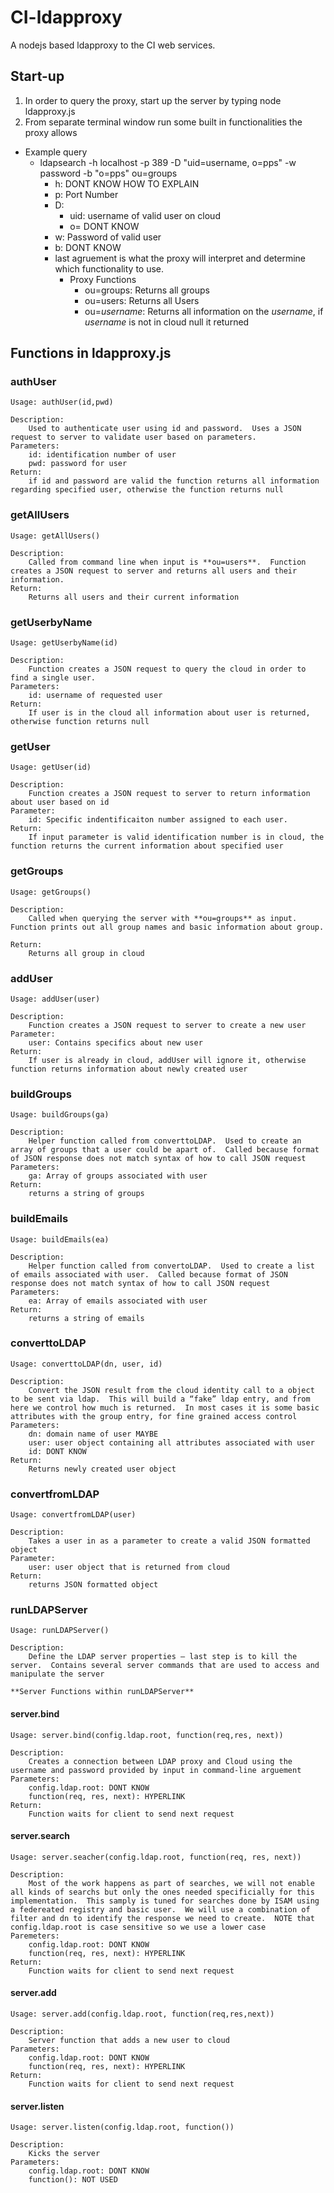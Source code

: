 # CI-ldapproxy
A nodejs based ldapproxy to the CI web services.


## Start-up
1. In order to query the proxy, start up the server by typing node ldapproxy.js
2. From separate terminal window run some built in functionalities the proxy allows
  * Example query
    * ldapsearch -h localhost -p 389 -D "uid=username, o=pps" -w password -b "o=pps" ou=groups
      - h: DONT KNOW HOW TO EXPLAIN
      - p: Port Number
      - D: 
        - uid: username of valid user on cloud
        - o= DONT KNOW 
      - w: Password of valid user
      - b: DONT KNOW
      - last agruement is what the proxy will interpret and determine which functionality to use.
        * Proxy Functions
          * ou=groups: Returns all groups
          * ou=users: Returns all Users
          * ou=_username_: Returns all information on the _username_, if _username_ is not in cloud null it returned 

## Functions in ldapproxy.js

### authUser
    Usage: authUser(id,pwd)

    Description: 
        Used to authenticate user using id and password.  Uses a JSON request to server to validate user based on parameters.
    Parameters:
        id: identification number of user
        pwd: password for user
    Return:
        if id and password are valid the function returns all information regarding specified user, otherwise the function returns null 

### getAllUsers
    Usage: getAllUsers()

    Description:
        Called from command line when input is **ou=users**.  Function creates a JSON request to server and returns all users and their information.
    Return:
        Returns all users and their current information

### getUserbyName 
    Usage: getUserbyName(id)

    Description: 
        Function creates a JSON request to query the cloud in order to find a single user.
    Parameters:
        id: username of requested user
    Return:
        If user is in the cloud all information about user is returned, otherwise function returns null

### getUser 
    Usage: getUser(id)

    Description: 
        Function creates a JSON request to server to return information about user based on id
    Parameter:
        id: Specific indentificaiton number assigned to each user. 
    Return:
        If input parameter is valid identification number is in cloud, the function returns the current information about specified user

### getGroups
    Usage: getGroups()

    Description: 
        Called when querying the server with **ou=groups** as input. Function prints out all group names and basic information about group. 

    Return:
        Returns all group in cloud

### addUser
    Usage: addUser(user)

    Description: 
        Function creates a JSON request to server to create a new user
    Parameter:
        user: Contains specifics about new user
    Return: 
        If user is already in cloud, addUser will ignore it, otherwise function returns information about newly created user

### buildGroups 
    Usage: buildGroups(ga)

    Description: 
        Helper function called from converttoLDAP.  Used to create an array of groups that a user could be apart of.  Called because format of JSON response does not match syntax of how to call JSON request
    Parameters:
        ga: Array of groups associated with user
    Return:
        returns a string of groups

### buildEmails
    Usage: buildEmails(ea)

    Description:
        Helper function called from convertoLDAP.  Used to create a list of emails associated with user.  Called because format of JSON response does not match syntax of how to call JSON request
    Parameters:
        ea: Array of emails associated with user
    Return:
        returns a string of emails

### converttoLDAP
    Usage: converttoLDAP(dn, user, id)

    Description: 
        Convert the JSON result from the cloud identity call to a object to be sent via ldap.  This will build a “fake” ldap entry, and from here we control how much is returned.  In most cases it is some basic attributes with the group entry, for fine grained access control
    Parameters: 
        dn: domain name of user MAYBE
        user: user object containing all attributes associated with user
        id: DONT KNOW 
    Return:
        Returns newly created user object

### convertfromLDAP
    Usage: convertfromLDAP(user)

    Description:
        Takes a user in as a parameter to create a valid JSON formatted object
    Parameter:
        user: user object that is returned from cloud 
    Return:
        returns JSON formatted object

### runLDAPServer
    Usage: runLDAPServer()

    Description: 
        Define the LDAP server properties – last step is to kill the server.  Contains several server commands that are used to access and manipulate the server

    **Server Functions within runLDAPServer**

#### server.bind
    Usage: server.bind(config.ldap.root, function(req,res, next))

    Description:
        Creates a connection between LDAP proxy and Cloud using the username and password provided by input in command-line arguement
    Parameters:
        config.ldap.root: DONT KNOW
        function(req, res, next): HYPERLINK
    Return: 
        Function waits for client to send next request

#### server.search
    Usage: server.seacher(config.ldap.root, function(req, res, next))

    Description: 
        Most of the work happens as part of searches, we will not enable all kinds of searchs but only the ones needed specificially for this implementation.  This samply is tuned for searches done by ISAM using a federeated registry and basic user.  We will use a combination of filter and dn to identify the response we need to create.  NOTE that config.ldap.root is case sensitive so we use a lower case
    Paremeters: 
        config.ldap.root: DONT KNOW
        function(req, res, next): HYPERLINK
    Return: 
        Function waits for client to send next request
#### server.add
    Usage: server.add(config.ldap.root, function(req,res,next))

    Description: 
        Server function that adds a new user to cloud
    Parameters: 
        config.ldap.root: DONT KNOW
        function(req, res, next): HYPERLINK
    Return: 
        Function waits for client to send next request
#### server.listen
    Usage: server.listen(config.ldap.root, function())

    Description:
        Kicks the server
    Parameters:
        config.ldap.root: DONT KNOW 
        function(): NOT USED